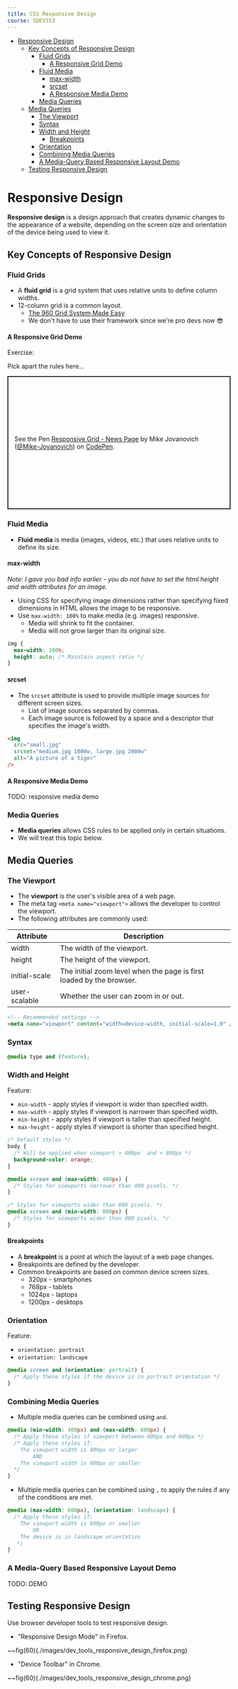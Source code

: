 ```yaml
---
title: CSS Responsive Design
course: SDEV153
---
```


- [Responsive Design](#responsive-design)
  - [Key Concepts of Responsive Design](#key-concepts-of-responsive-design)
    - [Fluid Grids](#fluid-grids)
      - [A Responsive Grid Demo](#a-responsive-grid-demo)
    - [Fluid Media](#fluid-media)
      - [max-width](#max-width)
      - [srcset](#srcset)
      - [A Responsive Media Demo](#a-responsive-media-demo)
    - [Media Queries](#media-queries)
  - [Media Queries](#media-queries-1)
    - [The Viewport](#the-viewport)
    - [Syntax](#syntax)
    - [Width and Height](#width-and-height)
      - [Breakpoints](#breakpoints)
    - [Orientation](#orientation)
    - [Combining Media Queries](#combining-media-queries)
    - [A Media-Query Based Responsive Layout Demo](#a-media-query-based-responsive-layout-demo)
  - [Testing Responsive Design](#testing-responsive-design)

# Responsive Design

**Responsive design** is a design approach that creates dynamic changes to the appearance of a website, depending on the screen size and orientation of the device being used to view it.

## Key Concepts of Responsive Design

### Fluid Grids

- A **fluid grid** is a grid system that uses relative units to define column widths.
- 12-column grid is a common layout.
  - [The 960 Grid System Made Easy](https://www.webfx.com/blog/web-design/the-960-grid-system-made-easy/)
  - We don't have to use their framework since we're pro devs now 😎

#### A Responsive Grid Demo

<p class="demo">Exercise:</p>

Pick apart the rules here...

<p class="codepen" data-height="300" data-default-tab="html,result" data-slug-hash="abXaBrd" data-user="Mike-Jovanovich" style="height: 300px; box-sizing: border-box; display: flex; align-items: center; justify-content: center; border: 2px solid; margin: 1em 0; padding: 1em;">
  <span>See the Pen <a href="https://codepen.io/Mike-Jovanovich/pen/abXaBrd">
  Responsive Grid - News Page</a> by Mike Jovanovich (<a href="https://codepen.io/Mike-Jovanovich">@Mike-Jovanovich</a>)
  on <a href="https://codepen.io">CodePen</a>.</span>
</p>
<script async src="https://cpwebassets.codepen.io/assets/embed/ei.js"></script>

### Fluid Media

- **Fluid media** is media (images, videos, etc.) that uses relative units to define its size.

#### max-width

_Note: I gave you bad info earlier - you do not have to set the html height and width attributes for an image._

- Using CSS for specifying image dimensions rather than specifying fixed dimensions in HTML allows the image to be responsive.
- Use `max-width: 100%` to make media (e.g. images) responsive.
  - Media will shrink to fit the container.
  - Media will not grow larger than its original size.

```css
img {
  max-width: 100%;
  height: auto; /* Maintain aspect ratio */
}
```

#### srcset

- The `srcset` attribute is used to provide multiple image sources for different screen sizes.
  - List of image sources separated by commas.
  - Each image source is followed by a space and a descriptor that specifies the image's width.

```html
<img
  src="small.jpg"
  srcset="medium.jpg 1000w, large.jpg 2000w"
  alt="A picture of a tiger"
/>
```

#### A Responsive Media Demo

TODO: responsive media demo

### Media Queries

- **Media queries** allows CSS rules to be applied only in certain situations.
- We will treat this topic below.

## Media Queries

### The Viewport

- The **viewport** is the user's visible area of a web page.
- The meta tag `<meta name="viewport">` allows the developer to control the viewport.
- The following attributes are commonly used:

| Attribute     | Description                                                          |
| ------------- | -------------------------------------------------------------------- |
| width         | The width of the viewport.                                           |
| height        | The height of the viewport.                                          |
| initial-scale | The initial zoom level when the page is first loaded by the browser. |
| user-scalable | Whether the user can zoom in or out.                                 |

```html
<!-- Recommended settings -->
<meta name="viewport" content="width=device-width, initial-scale=1.0" />
```

### Syntax

```css
@media type and (feature);
```

### Width and Height

Feature:

- `min-width` - apply styles if viewport is wider than specified width.
- `max-width` - apply styles if viewport is narrower than specified width.
- `min-height` - apply styles if viewport is taller than specified height.
- `max-height` - apply styles if viewport is shorter than specified height.

```css
/* Default styles */
body {
  /* Will be applied when viewport > 400px  and < 800px */
  background-color: orange;
}

@media screen and (max-width: 400px) {
  /* Styles for viewports narrower than 400 pixels. */
}

/* Styles for viewports wider than 800 pixels. */
@media screen and (min-width: 800px) {
  /* Styles for viewports wider than 800 pixels. */
}
```

#### Breakpoints

- A **breakpoint** is a point at which the layout of a web page changes.
- Breakpoints are defined by the developer.
- Common breakpoints are based on common device screen sizes.
  - 320px - smartphones
  - 768px - tablets
  - 1024px - laptops
  - 1200px - desktops

### Orientation

Feature:

- `orientation: portrait`
- `orientation: landscape`

```css
@media screen and (orientation: portrait) {
  /* Apply these styles if the device is in portrait orientation */
}
```

### Combining Media Queries

- Multiple media queries can be combined using `and`.

```css
@media (min-width: 400px) and (max-width: 600px) {
  /* Apply these styles if viewport between 400px and 600px */
  /* Apply these styles if: 
    The viewport width is 400px or larger
        AND
    The viewport width is 600px or smaller
  */
}
```

- Multiple media queries can be combined using `,` to apply the rules if any of the conditions are met.

```css
@media (max-width: 600px), (orientation: landscape) {
  /* Apply these styles if: 
    The viewport width is 600px or smaller
        OR 
    The device is in landscape orientation 
   */
}
```

### A Media-Query Based Responsive Layout Demo

TODO: DEMO

## Testing Responsive Design

Use browser developer tools to test responsive design.

- "Responsive Design Mode" in Firefox.

~~fig(60){./images/dev_tools_responsive_design_firefox.png}

- "Device Toolbar" in Chrome.

~~fig(60){./images/dev_tools_responsive_design_chrome.png}
